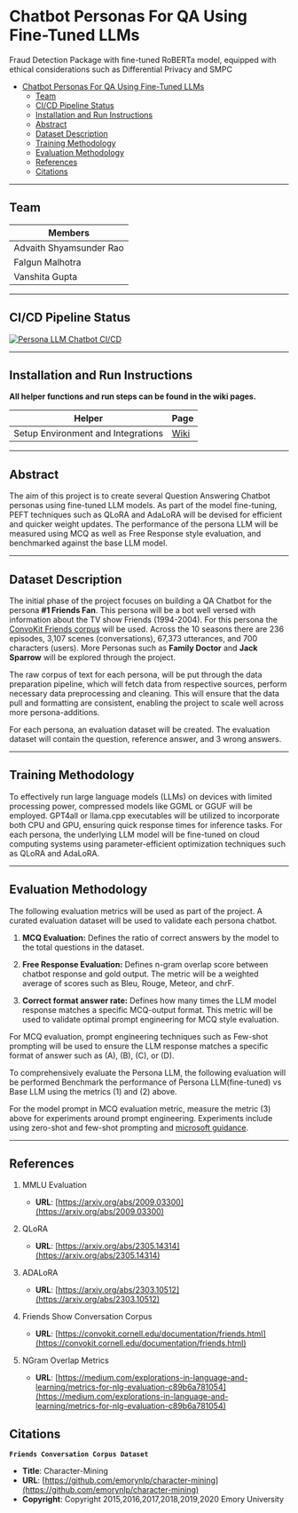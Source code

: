 # Chatbot Personas For QA Using Fine-Tuned LLMs

Fraud Detection Package with fine-tuned RoBERTa model, equipped with ethical considerations such as Differential Privacy and SMPC

- [Chatbot Personas For QA Using Fine-Tuned LLMs](#chatbot-personas-for-qa-using-fine-tuned-llms)
  - [Team](#team)
  - [CI/CD Pipeline Status](#cicd-pipeline-status)
  - [Installation and Run Instructions](#installation-and-run-instructions)
  - [Abstract](#abstract)
  - [Dataset Description](#dataset-description)
  - [Training Methodology](#training-methodology)
  - [Evaluation Methodology](#evaluation-methodology)
  - [References](#references)
  - [Citations](#citations)


***

## Team
|Members|
|---|
|Advaith Shyamsunder Rao|
|Falgun Malhotra|
|Vanshita Gupta|

***

## CI/CD Pipeline Status

[![Persona LLM Chatbot CI/CD](https://github.com/vanshigupta04/Persona-LLM-Chatbot-For-QA/actions/workflows/pipeline.yml/badge.svg?branch=main)](https://github.com/vanshigupta04/Persona-LLM-Chatbot-For-QA/actions/workflows/pipeline.yml)

***

## Installation and Run Instructions

**All helper functions and run steps can be found in the wiki pages.**

| Helper | Page |
| ------ | ------ |
| Setup Environment and Integrations | [Wiki](https://github.com/vanshigupta04/Persona-LLM-Chatbot-For-QA/wiki/Setup-Repository) |

***

## Abstract

The aim of this project is to create several Question Answering Chatbot personas using fine-tuned LLM models. As part of the model fine-tuning, PEFT techniques such as QLoRA and AdaLoRA will be devised for efficient and quicker weight updates. The performance of the persona LLM will be measured using MCQ as well as Free Response style evaluation, and benchmarked against the base LLM model.

***

## Dataset Description

The initial phase of the project focuses on building a QA Chatbot for the persona **#1 Friends Fan**. This persona will be a bot well versed with information about the TV show Friends (1994-2004). For this persona the [ConvoKit Friends corpus](https://convokit.cornell.edu/documentation/friends.html) will be used. Across the 10 seasons there are 236 episodes, 3,107 scenes (conversations), 67,373 utterances, and 700 characters (users). More Personas such as **Family Doctor** and **Jack Sparrow** will be explored through the project.

The raw corpus of text for each persona, will be put through the data preparation pipeline, which will fetch data from respective sources, perform necessary data preprocessing and cleaning. This will ensure that the data pull and formatting are consistent, enabling the project to scale well across more persona-additions.

For each persona, an evaluation dataset will be created. The evaluation dataset will contain the question, reference answer, and 3 wrong answers.

***

## Training Methodology

To effectively run large language models (LLMs) on devices with limited processing power, compressed models like GGML or GGUF will be employed. GPT4all or llama.cpp executables will be utilized to incorporate both CPU and GPU, ensuring quick response times for inference tasks. For each persona, the underlying LLM model will be fine-tuned on cloud computing systems using parameter-efficient optimization techniques such as QLoRA and AdaLoRA.

***

## Evaluation Methodology

The following evaluation metrics will be used as part of the project. A curated evaluation dataset will be used to validate each persona chatbot.

1. **MCQ Evaluation:** Defines the ratio of correct answers by the model to the total questions in the dataset. 

2. **Free Response Evaluation:** Defines n-gram overlap score between chatbot response and gold output. The metric will be a weighted average of scores such as Bleu, Rouge, Meteor, and chrF.

3. **Correct format answer rate:** Defines how many times the LLM model response matches a specific MCQ-output format. This metric will be used to validate optimal prompt engineering for MCQ style evaluation.

For MCQ evaluation, prompt engineering techniques such as Few-shot prompting will be used to ensure the LLM response matches a specific format of answer such as (A), (B), (C), or (D).

To comprehensively evaluate the Persona LLM, the following evaluation will be performed
Benchmark the performance of Persona LLM(fine-tuned) vs Base LLM using the metrics (1) and (2) above.

For the model prompt in MCQ evaluation metric, measure the metric (3) above for experiments around prompt engineering. Experiments include using zero-shot and few-shot prompting and [microsoft guidance](https://github.com/guidance-ai/guidance).

***

## References

1. MMLU Evaluation
   - **URL**: [https://arxiv.org/abs/2009.03300](https://arxiv.org/abs/2009.03300)

2. QLoRA
   - **URL**: [https://arxiv.org/abs/2305.14314](https://arxiv.org/abs/2305.14314)

3. ADALoRA
   - **URL**: [https://arxiv.org/abs/2303.10512](https://arxiv.org/abs/2303.10512)

4. Friends Show Conversation Corpus
   - **URL**: [https://convokit.cornell.edu/documentation/friends.html](https://convokit.cornell.edu/documentation/friends.html)

5. NGram Overlap Metrics
   - **URL**: [https://medium.com/explorations-in-language-and-learning/metrics-for-nlg-evaluation-c89b6a781054](https://medium.com/explorations-in-language-and-learning/metrics-for-nlg-evaluation-c89b6a781054)


## Citations

**`Friends Conversation Corpus Dataset`**

- **Title**: Character-Mining
- **URL**: [https://github.com/emorynlp/character-mining](https://github.com/emorynlp/character-mining)
- **Copyright**: Copyright 2015,2016,2017,2018,2019,2020 Emory University
